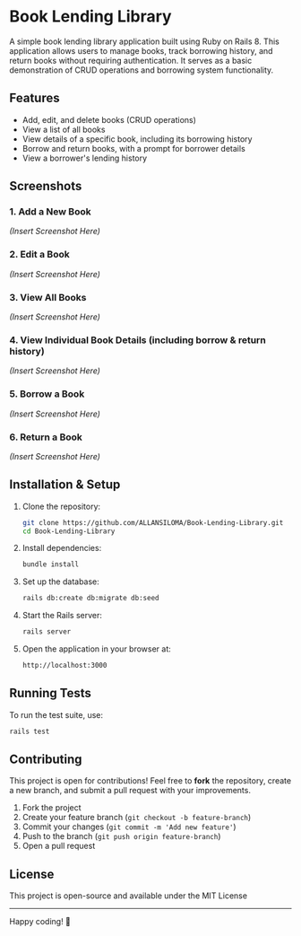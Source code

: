 # Book Lending Library

A simple book lending library application built using Ruby on Rails 8. This application allows users to manage books, track borrowing history, and return books without requiring authentication. It serves as a basic demonstration of CRUD operations and borrowing system functionality.

## Features
- Add, edit, and delete books (CRUD operations)
- View a list of all books
- View details of a specific book, including its borrowing history
- Borrow and return books, with a prompt for borrower details
- View a borrower's lending history

## Screenshots
### 1. Add a New Book
_(Insert Screenshot Here)_

### 2. Edit a Book
_(Insert Screenshot Here)_

### 3. View All Books
_(Insert Screenshot Here)_

### 4. View Individual Book Details (including borrow & return history)
_(Insert Screenshot Here)_

### 5. Borrow a Book
_(Insert Screenshot Here)_

### 6. Return a Book
_(Insert Screenshot Here)_

## Installation & Setup

1. Clone the repository:
   ```sh
   git clone https://github.com/ALLANSILOMA/Book-Lending-Library.git
   cd Book-Lending-Library
   ```

2. Install dependencies:
   ```sh
   bundle install
   ```

3. Set up the database:
   ```sh
   rails db:create db:migrate db:seed
   ```

4. Start the Rails server:
   ```sh
   rails server
   ```

5. Open the application in your browser at:
   ```sh
   http://localhost:3000
   ```

## Running Tests
To run the test suite, use:
```sh
rails test
```

## Contributing
This project is open for contributions! Feel free to **fork** the repository, create a new branch, and submit a pull request with your improvements.

1. Fork the project
2. Create your feature branch (`git checkout -b feature-branch`)
3. Commit your changes (`git commit -m 'Add new feature'`)
4. Push to the branch (`git push origin feature-branch`)
5. Open a pull request

## License
This project is open-source and available under the MIT License

---

Happy coding! 🚀

